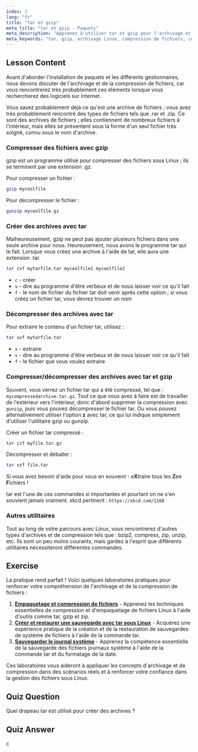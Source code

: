 ```yaml
---
index: 3
lang: "fr"
title: "tar et gzip"
meta_title: "tar et gzip - Paquets"
meta_description: "Apprenez à utiliser tar et gzip pour l'archivage et la compression de fichiers sous Linux. Comprenez les commandes pour créer, extraire et compresser des fichiers. Démarrez avec ce guide pour débutants !"
meta_keywords: "tar, gzip, archivage Linux, compression de fichiers, commande tar, commande gzip, tutoriel Linux, Linux pour débutants"
---
```


## Lesson Content

Avant d'aborder l'installation de paquets et les différents gestionnaires, nous devons discuter de l'archivage et de la compression de fichiers, car vous rencontrerez très probablement ces éléments lorsque vous rechercherez des logiciels sur Internet.

Vous savez probablement déjà ce qu'est une archive de fichiers ; vous avez très probablement rencontré des types de fichiers tels que .rar et .zip. Ce sont des archives de fichiers ; elles contiennent de nombreux fichiers à l'intérieur, mais elles se présentent sous la forme d'un seul fichier très soigné, connu sous le nom d'archive.

### Compresser des fichiers avec gzip

gzip est un programme utilisé pour compresser des fichiers sous Linux ; ils se terminent par une extension .gz.

Pour compresser un fichier :

```bash
gzip mycoolfile
```

Pour décompresser le fichier :

```bash
gunzip mycoolfile.gz
```

### Créer des archives avec tar

Malheureusement, gzip ne peut pas ajouter plusieurs fichiers dans une seule archive pour nous. Heureusement, nous avons le programme tar qui le fait. Lorsque vous créez une archive à l'aide de tar, elle aura une extension .tar.

```bash
tar cvf mytarfile.tar mycoolfile1 mycoolfile2
```

- `c` - créer
- `v` - dire au programme d'être verbeux et de nous laisser voir ce qu'il fait
- `f` - le nom de fichier du fichier tar doit venir après cette option ; si vous créez un fichier tar, vous devrez trouver un nom

### Décompresser des archives avec tar

Pour extraire le contenu d'un fichier tar, utilisez :

```bash
tar xvf mytarfile.tar
```

- `x` - extraire
- `v` - dire au programme d'être verbeux et de nous laisser voir ce qu'il fait
- `f` - le fichier que vous voulez extraire

### Compresser/décompresser des archives avec tar et gzip

Souvent, vous verrez un fichier tar qui a été compressé, tel que : `mycompressedarchive.tar.gz`. Tout ce que vous avez à faire est de travailler de l'extérieur vers l'intérieur, donc d'abord supprimer la compression avec `gunzip`, puis vous pouvez décompresser le fichier tar. Ou vous pouvez alternativement utiliser l'option **z** avec tar, ce qui lui indique simplement d'utiliser l'utilitaire gzip ou gunzip.

Créer un fichier tar compressé :

```bash
tar czf myfile.tar.gz
```

Décompresser et déballer :

```bash
tar xzf file.tar
```

Si vous avez besoin d'aide pour vous en souvenir : e**X**traire tous les **Z**ee **F**ichiers !

tar est l'une de ces commandes si importantes et pourtant on ne s'en souvient jamais vraiment. xkcd pertinent : `https://xkcd.com/1168`

### Autres utilitaires

Tout au long de votre parcours avec Linux, vous rencontrerez d'autres types d'archives et de compression tels que : bzip2, compress, zip, unzip, etc. Ils sont un peu moins courants, mais gardez à l'esprit que différents utilitaires nécessiteront différentes commandes.

## Exercise

La pratique rend parfait ! Voici quelques laboratoires pratiques pour renforcer votre compréhension de l'archivage et de la compression de fichiers :

1. **[Empaquetage et compression de fichiers](https://labex.io/fr/labs/linux-file-packaging-and-compression-385413)** - Apprenez les techniques essentielles de compression et d'empaquetage de fichiers Linux à l'aide d'outils comme tar, gzip et zip.
2. **[Créer et restaurer une sauvegarde avec tar sous Linux](https://labex.io/fr/labs/comptia-create-and-restore-a-backup-with-tar-in-linux-590843)** - Acquérez une expérience pratique de la création et de la restauration de sauvegardes de système de fichiers à l'aide de la commande tar.
3. **[Sauvegarder le journal système](https://labex.io/fr/labs/linux-backup-system-log-17989)** - Apprenez la compétence essentielle de la sauvegarde des fichiers journaux système à l'aide de la commande tar et du formatage de la date.

Ces laboratoires vous aideront à appliquer les concepts d'archivage et de compression dans des scénarios réels et à renforcer votre confiance dans la gestion des fichiers sous Linux.

## Quiz Question

Quel drapeau tar est utilisé pour créer des archives ?

## Quiz Answer

c
